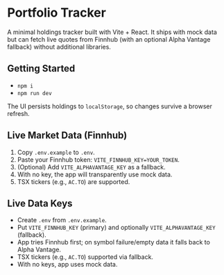 ﻿# Portfolio Tracker

A minimal holdings tracker built with Vite + React. It ships with mock data but can fetch live quotes from Finnhub (with an optional Alpha Vantage fallback) without additional libraries.

## Getting Started

- `npm i`
- `npm run dev`

The UI persists holdings to `localStorage`, so changes survive a browser refresh.

## Live Market Data (Finnhub)
1. Copy `.env.example` to `.env`.
2. Paste your Finnhub token: `VITE_FINNHUB_KEY=YOUR_TOKEN`.
3. (Optional) Add `VITE_ALPHAVANTAGE_KEY` as a fallback.
4. With no key, the app will transparently use mock data.
5. TSX tickers (e.g., `AC.TO`) are supported.

## Live Data Keys
- Create `.env` from `.env.example`.
- Put `VITE_FINNHUB_KEY` (primary) and optionally `VITE_ALPHAVANTAGE_KEY` (fallback).
- App tries Finnhub first; on symbol failure/empty data it falls back to Alpha Vantage.
- TSX tickers (e.g., `AC.TO`) supported via fallback.
- With no keys, app uses mock data.

